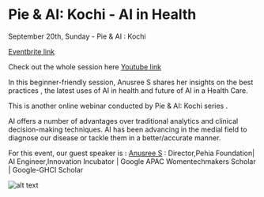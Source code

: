 # Pie & AI: Kochi - AI in Health

September 20th, Sunday - Pie & AI : Kochi

[Eventbrite link](https://www.eventbrite.com/e/pie-ai-kochi-ai-in-health-tickets-142252151013#)

Check out the whole session here [Youtube link](https://www.youtube.com/watch?v=w2tIdkztygs&t=4s)

In this beginner-friendly session, Anusree S shares her insights on  the best practices , the latest uses of AI in health and future of AI in a Health Care.

This is  another  online webinar conducted by Pie & AI: Kochi series .

AI offers a number of advantages over traditional analytics and clinical decision-making techniques. AI has been advancing in the medial field  to diagnose our disease or tackle them in a better/accurate manner.

 For this event, our guest speaker is :
[Anusree S](https://www.linkedin.com/in/anusreesaji) : Director,Pehia Foundation| AI Engineer,Innovation Incubator | Google APAC Womentechmakers Scholar | Google-GHCI Scholar

![alt text](https://github.com/voldemortuk/Pie-AI-Sessions/blob/main/AI%20in%20Health/WhatsApp%20Image%202021-02-23%20at%201.12.28%20PM.jpeg)

